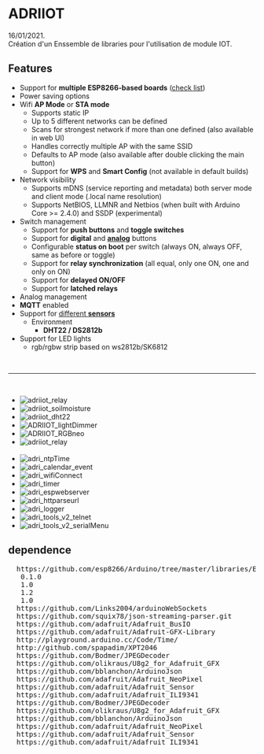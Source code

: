# ADRIIOT
16/01/2021.<br />
Création d'un Enssemble de libraries pour l'utilisation de module IOT.<br />


## Features

* Support for **multiple ESP8266-based boards** ([check list](https://github.com/xoseperez/espurna/wiki/Hardware))
* Power saving options
* Wifi **AP Mode** or **STA mode**
    * Supports static IP
    * Up to 5 different networks can be defined
    * Scans for strongest network if more than one defined (also available in web UI)
    * Handles correctly multiple AP with the same SSID
    * Defaults to AP mode (also available after double clicking the main button)
    * Support for **WPS** and **Smart Config** (not available in default builds)
* Network visibility
    * Supports mDNS (service reporting and metadata) both server mode and client mode (.local name resolution)
    * Supports NetBIOS, LLMNR and Netbios (when built with Arduino Core >= 2.4.0) and SSDP (experimental)
* Switch management
    * Support for **push buttons** and **toggle switches**
    * Support for **digital** and [**analog**](https://en.wikipedia.org/wiki/Resistor_ladder) buttons
    * Configurable **status on boot** per switch (always ON, always OFF, same as before or toggle)
    * Support for **relay synchronization** (all equal, only one ON, one and only on ON)
    * Support for **delayed ON/OFF**
    * Support for **latched relays**
* Analog management
* **MQTT** enabled
* Support for [different **sensors**](Sensors)
    * Environment
        * **DHT22 / DS2812b**
* Support for LED lights
   * rgb/rgbw strip based on ws2812b/SK6812 

</br>
<hr>
</br>

* ![adriiot_relay](https://github.com/AdriLighting/adriiot_relay)<br />
* ![adriiot_soilmoisture](https://github.com/AdriLighting/adriiot_soilmoisture)<br />
* ![adriiot_dht22](https://github.com/AdriLighting/adriiot_dht22)<br />
* ![ADRIIOT_lightDimmer](https://github.com/AdriLighting/ADRIIOT_lightDimmer)<br />
* ![ADRIIOT_RGBneo](https://github.com/AdriLighting/ADRIIOT_RGBneo)<br />
* ![adriiot_relay](https://github.com/AdriLighting/adri_tools_v2)<br /><br />
* ![adri_ntpTime](https://github.com/AdriLighting/adri_ntpTime)<br />
* ![adri_calendar_event](https://github.com/AdriLighting/adri_calendar_event)<br />
* ![adri_wifiConnect](https://github.com/AdriLighting/adri_wifiConnect)<br />
* ![adri_timer](https://github.com/AdriLighting/adri_timer)<br />
* ![adri_espwebserver](https://github.com/AdriLighting/adri_espwebserver)<br />
* ![adri_httparseurl](https://github.com/AdriLighting/adri_httparseurl)<br />
* ![adri_logger](https://github.com/AdriLighting/adri_logger)<br />
* ![adri_tools_v2_telnet](https://github.com/AdriLighting/adri_tools_v2_telnet)<br />
* ![adri_tools_v2_serialMenu](https://github.com/AdriLighting/adri_tools_v2_serialMenu)<br />


## dependence
<pre>
  https://github.com/esp8266/Arduino/tree/master/libraries/ESP8266WiFi
  <LittleFS(esp8266)> 0.1.0
  <ESP8266WiFi> 1.0
  <ESP8266mDNS> 1.2  
  <ArduinoOTA> 1.0
  https://github.com/Links2004/arduinoWebSockets
  https://github.com/squix78/json-streaming-parser.git
  https://github.com/adafruit/Adafruit_BusIO
  https://github.com/adafruit/Adafruit-GFX-Library
  http://playground.arduino.cc/Code/Time/
  http://github.com/spapadim/XPT2046
  https://github.com/Bodmer/JPEGDecoder
  https://github.com/olikraus/U8g2_for_Adafruit_GFX
  https://github.com/bblanchon/ArduinoJson
  https://github.com/adafruit/Adafruit_NeoPixel
  https://github.com/adafruit/Adafruit_Sensor
  https://github.com/adafruit/Adafruit_ILI9341
  https://github.com/Bodmer/JPEGDecoder
  https://github.com/olikraus/U8g2_for_Adafruit_GFX
  https://github.com/bblanchon/ArduinoJson
  https://github.com/adafruit/Adafruit_NeoPixel
  https://github.com/adafruit/Adafruit_Sensor
  https://github.com/adafruit/Adafruit_ILI9341  
</pre>

